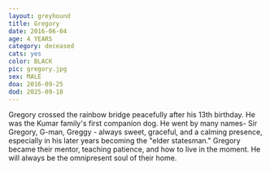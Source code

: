 ```yaml
---
layout: greyhound
title: Gregory
date: 2016-06-04
age: 4 YEARS
category: deceased
cats: yes
color: BLACK
pic: gregory.jpg
sex: MALE
doa: 2016-09-25
dod: 2025-09-18
---
```


Gregory crossed the rainbow bridge peacefully after his 13th birthday. He was the Kumar family's first companion dog.  He went by many names- Sir Gregory, G-man, Greggy - always sweet, graceful, and a calming presence, especially in his later years becoming the "elder statesman." Gregory became their mentor, teaching patience, and how to live in the moment.  He will always be the omnipresent soul of their home.  


